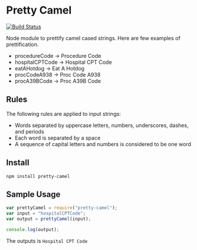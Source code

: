 # Pretty Camel
[![Build Status](https://secure.travis-ci.org/softek/pretty-camel.png?branch=master)](http://travis-ci.org/softek/pretty-camel)

Node module to prettify camel cased strings. Here are few examples of prettification.
* procedureCode -> Procedure Code
* hospitalCPTCode -> Hospital CPT Code
* eatAHotdog -> Eat A Hotdog
* procCodeA938 -> Proc Code A938
* procA39BCode -> Proc A39B Code

## Rules
The following rules are applied to input strings:
* Words separated by uppercase letters, numbers, underscores, dashes, and periods
* Each word is separated by a space
* A sequence of capital letters and numbers is considered to be one word

## Install
```
npm install pretty-camel
```

## Sample Usage

```javascript
var prettyCamel = require("pretty-camel");
var input = "hospitalCPTCode";
var output = prettyCamel(input);

console.log(output);
```
The outputs is ```Hospital CPT Code```